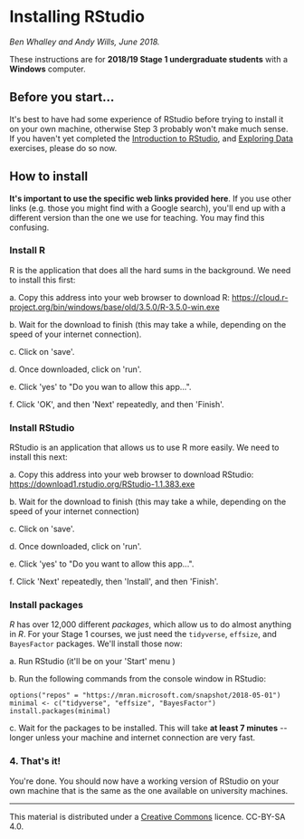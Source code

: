 # Installing RStudio
_Ben Whalley and Andy Wills, June 2018._

These instructions are for **2018/19 Stage 1 undergraduate students** with a **Windows** computer.

## Before you start...
It's best to have had some experience of RStudio before trying to install it on your own machine, otherwise Step 3 probably won't make much sense. If you haven't yet completed the [Introduction to RStudio](http://www.willslab.org.uk/rminr/intro-rstudio.html), and [Exploring Data](http://www.willslab.org.uk/rminr/exploring-incomes.html) exercises, please do so now.

## How to install

**It's important to use the specific web links provided here**. If you use other links (e.g. those you might find with a Google search), you'll end up with a different version than the one we use for teaching. You may find this confusing. 

### Install R

R is the application that does all the hard sums in the background. We need to install this first:

a. Copy this address into your web browser to download R: https://cloud.r-project.org/bin/windows/base/old/3.5.0/R-3.5.0-win.exe

b. Wait for the download to finish (this may take a while, depending on the speed of your internet connection).

c. Click on 'save'.

d. Once downloaded, click on 'run'. 

e. Click 'yes' to "Do you wan to allow this app...".

f. Click 'OK', and then 'Next' repeatedly, and then 'Finish'.

### Install RStudio

RStudio is an application that allows us to use R more easily. We need to install this next:

a. Copy this address into your web browser to download RStudio: https://download1.rstudio.org/RStudio-1.1.383.exe

b. Wait for the download to finish (this may take a while, depending on the speed of your internet connection)

c. Click on 'save'.

d. Once downloaded, click on 'run'. 

e. Click 'yes' to "Do you want to allow this app...".

f. Click 'Next' repeatedly, then 'Install', and then 'Finish'.

### Install packages

_R_ has over 12,000 different _packages_, which allow us to do almost anything in _R_. For your Stage 1 courses, we just need the `tidyverse`, `effsize`, and `BayesFactor` packages. We'll install those now:

a. Run RStudio (it'll be on your 'Start' menu )

b. Run the following commands from the console window in RStudio:

```
options("repos" = "https://mran.microsoft.com/snapshot/2018-05-01")
minimal <- c("tidyverse", "effsize", "BayesFactor")
install.packages(minimal)
```

c. Wait for the packages to be installed. This will take **at least 7 minutes** -- longer unless your machine and internet connection are very fast.

### 4. That's it!

You're done. You should now have a working version of RStudio on your own machine that is the same as the one available on university machines.

____

This material is distributed under a [Creative Commons](https://creativecommons.org/) licence. CC-BY-SA 4.0.






